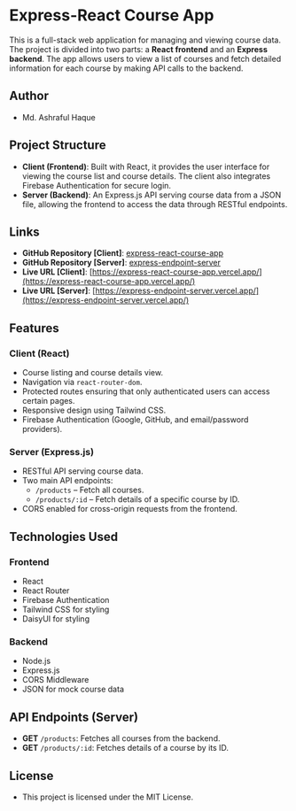 # Express-React Course App

This is a full-stack web application for managing and viewing course data. The project is divided into two parts: a **React frontend** and an **Express backend**. The app allows users to view a list of courses and fetch detailed information for each course by making API calls to the backend.

## Author

- Md. Ashraful Haque

## Project Structure

- **Client (Frontend)**: Built with React, it provides the user interface for viewing the course list and course details. The client also integrates Firebase Authentication for secure login.
- **Server (Backend)**: An Express.js API serving course data from a JSON file, allowing the frontend to access the data through RESTful endpoints.

## Links

- **GitHub Repository [Client]**: [express-react-course-app](https://github.com/ashrafulhaque/express-react-course-app)
- **GitHub Repository [Server]**: [express-endpoint-server](https://github.com/ashrafulhaque/express-endpoint-server)
- **Live URL [Client]**: [https://express-react-course-app.vercel.app/](https://express-react-course-app.vercel.app/)
- **Live URL [Server]**: [https://express-endpoint-server.vercel.app/](https://express-endpoint-server.vercel.app/)

## Features

### Client (React)

- Course listing and course details view.
- Navigation via `react-router-dom`.
- Protected routes ensuring that only authenticated users can access certain pages.
- Responsive design using Tailwind CSS.
- Firebase Authentication (Google, GitHub, and email/password providers).

### Server (Express.js)

- RESTful API serving course data.
- Two main API endpoints:
  - `/products` – Fetch all courses.
  - `/products/:id` – Fetch details of a specific course by ID.
- CORS enabled for cross-origin requests from the frontend.

## Technologies Used

### Frontend

- React
- React Router
- Firebase Authentication
- Tailwind CSS for styling
- DaisyUI for styling

### Backend

- Node.js
- Express.js
- CORS Middleware
- JSON for mock course data

## API Endpoints (Server)

- **GET** `/products`: Fetches all courses from the backend.
- **GET** `/products/:id`: Fetches details of a course by its ID.

## License

- This project is licensed under the MIT License.
